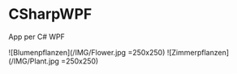# CSharpWPF
App per C# WPF

![Blumenpflanzen](/IMG/Flower.jpg =250x250)
![Zimmerpflanzen](/IMG/Plant.jpg =250x250)
